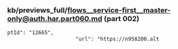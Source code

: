 ### kb/previews_full/flows__service-first__master-only@auth.har.part060.md (part 002)

```md
ptId": "12665",
                      "url": "https://n958200.alt
```

```
